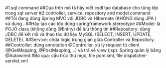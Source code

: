 #1.sql command
##Dựa trên mô tả hãy viết csdl tạo database cho từng lớp trong sql server
#2.controller, service, repository and model command
##Tôi đang dùng Spring MVC với JDBC và Hibernate (KHÔNG dùng JPA ) sử dụng . 
##Hãy tạo các lớp dùng springframework.stereotype 
##Model: là POJO class (không dùng @Entity) để lưu thông tin 
##Repository: dùng JDBC để kết nối và thao tác dữ liệu MySQL (SELECT, INSERT, UPDATE, DELETE). 
##Service: chứa logic trung gian giữa Controller và Repository. 
##Controller: dùng annotation @Controller, xử lý request từ client (@GetMapping, @PostMapping,...) và trả về view (jsp). Spring quản lý bằng @Autowired 
#Bỏ qua: cấu trúc thư mục, file pom.xml, file dispatcher-servlet.xml
